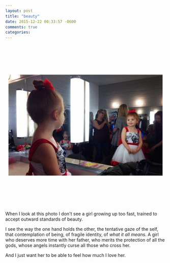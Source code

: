 ```yaml
---
layout: post
title: "beauty"
date: 2015-12-22 00:33:57 -0600
comments: true
categories: 
---
```


![Beauty](/assets/2015/12/lucy_mirror.jpg)

When I look at this photo I don't see a girl growing up too fast, trained to accept outward standards of beauty.

I see the way the one hand holds the other, the tentative gaze of the self, that contemplation of being, of fragile identity, of _what it all means_. A girl who deserves more time with her father, who merits the protection of all the gods, whose angels instantly curse all those who cross her.

And I just want her to be able to feel how much I love her.
